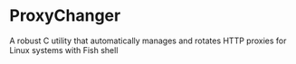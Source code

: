 # ProxyChanger
A robust C utility that automatically manages and rotates HTTP proxies for Linux systems with Fish shell
